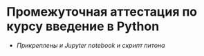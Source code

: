 # Промежуточная аттестация по курсу введение в Python

* *Прикреплены и Jupyter notebook и скрипт питона*
